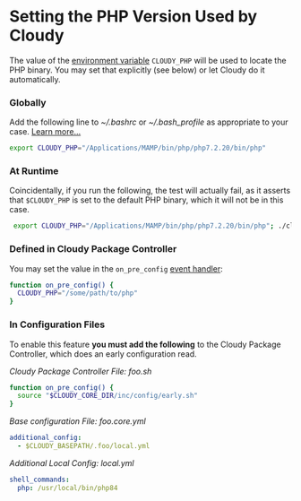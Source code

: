<!--
id: php_version
tags: ''
-->

# Setting the PHP Version Used by Cloudy

The value of the [environment variable](https://www.howtogeek.com/668503/how-to-set-environment-variables-in-bash-on-linux/) `CLOUDY_PHP` will be used to locate the PHP binary. You may set that explicitly (see below) or let Cloudy do it automatically.

### Globally

Add the following line to _~/.bashrc_ or _~/.bash\_profile_ as appropriate to your case.  [Learn more...](https://www.howtogeek.com/668503/how-to-set-environment-variables-in-bash-on-linux/)

```bash
export CLOUDY_PHP="/Applications/MAMP/bin/php/php7.2.20/bin/php"
```

### At Runtime

Coincidentally, if you run the following, the test will actually fail, as it asserts that `$CLOUDY_PHP` is set to the default PHP binary, which it will not be in this case.

```bash
 export CLOUDY_PHP="/Applications/MAMP/bin/php/php7.2.20/bin/php"; ./cloudy_tools.sh tests
```

### Defined in Cloudy Package Controller

You may set the value in the `on_pre_config` [event handler](@events):

```bash
function on_pre_config() {
  CLOUDY_PHP="/some/path/to/php"
}
```

### In Configuration Files

To enable this feature **you must add the following** to the Cloudy Package Controller, which does an early configuration read.

_Cloudy Package Controller File: foo.sh_

```bash
function on_pre_config() {
  source "$CLOUDY_CORE_DIR/inc/config/early.sh"
}
```

_Base configuration File: foo.core.yml_

```yaml
additional_config:
  - $CLOUDY_BASEPATH/.foo/local.yml
```

_Additional Local Config: local.yml_

```yaml
shell_commands:
  php: /usr/local/bin/php84
```

